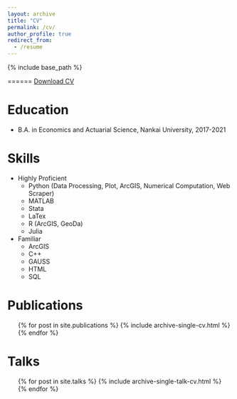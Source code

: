 ```yaml
---
layout: archive
title: "CV"
permalink: /cv/
author_profile: true
redirect_from:
  - /resume
---
```


{% include base_path %}


======
[Download CV](https://tteclinc.github.io/peilinyang//files/CV.pdf)

Education
======
* B.A. in Economics and Actuarial Science, Nankai University, 2017-2021

  
Skills
======
* Highly Proficient
  * Python (Data Processing, Plot, ArcGIS, Numerical Computation, Web Scraper) 
  * MATLAB
  * Stata
  * LaTex
  * R (ArcGIS, GeoDa) 
  * Julia
* Familiar
  * ArcGIS
  * C++
  * GAUSS
  * HTML
  * SQL
 
Publications
======
  <ul>{% for post in site.publications %}
    {% include archive-single-cv.html %}
  {% endfor %}</ul>
  
Talks
======
  <ul>{% for post in site.talks %}
    {% include archive-single-talk-cv.html %}
  {% endfor %}</ul>
  
  
